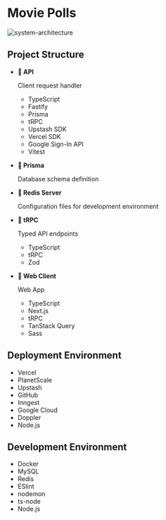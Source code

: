 # Movie Polls

  ![system-architecture](https://github.com/edwinsoftwaredev/movie-polls-fastify-nextjs/assets/12868992/a980ebc2-23a0-498c-90a0-4527440588fa)

## Project Structure

- **📁 API**

  Client request handler

  - TypeScript
  - Fastify
  - Prisma
  - tRPC
  - Upstash SDK
  - Vercel SDK
  - Google Sign-In API
  - Vitest

- **📁 Prisma**

  Database schema definition

- **📁 Redis Server**

  Configuration files for development environment

- **📁 tRPC**

  Typed API endpoints

  - TypeScript
  - tRPC
  - Zod

- **📁 Web Client**

  Web App

  - TypeScript
  - Next.js
  - tRPC
  - TanStack Query
  - Sass

## Deployment Environment

- Vercel
- PlanetScale
- Upstash
- GitHub
- Inngest
- Google Cloud
- Doppler
- Node.js

## Development Environment

- Docker
- MySQL
- Redis
- ESlint
- nodemon
- ts-node
- Node.js

